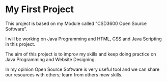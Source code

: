 # My First Project

This project is based on my Module called "CSD3600 Open Source Software".

I will be working on Java Programming and HTML, CSS and Java Scripting in this project. 

The aim of this project is to improv my skills and keep doing practice on Java Programming and Website Designing. 

In my opinion Open Source Software is very useful tool and we can share our resources with others; learn from others mew skills.
